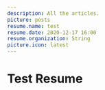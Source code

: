 ```yaml
---
description: All the articles.
picture: posts
resume.name: test
resume.date: 2020-12-17 16:00
resume.organization: String
picture.icon: latest
---
```


#  Test Resume


